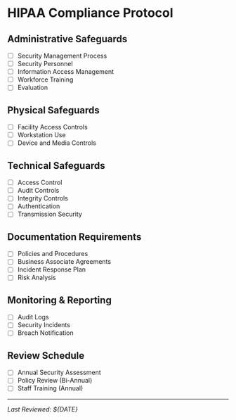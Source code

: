 # HIPAA Compliance Protocol

## Administrative Safeguards
- [ ] Security Management Process
- [ ] Security Personnel
- [ ] Information Access Management
- [ ] Workforce Training
- [ ] Evaluation

## Physical Safeguards
- [ ] Facility Access Controls
- [ ] Workstation Use
- [ ] Device and Media Controls

## Technical Safeguards
- [ ] Access Control
- [ ] Audit Controls
- [ ] Integrity Controls
- [ ] Authentication
- [ ] Transmission Security

## Documentation Requirements
- [ ] Policies and Procedures
- [ ] Business Associate Agreements
- [ ] Incident Response Plan
- [ ] Risk Analysis

## Monitoring & Reporting
- [ ] Audit Logs
- [ ] Security Incidents
- [ ] Breach Notification

## Review Schedule
- [ ] Annual Security Assessment
- [ ] Policy Review (Bi-Annual)
- [ ] Staff Training (Annual)

---
*Last Reviewed: ${DATE}*
